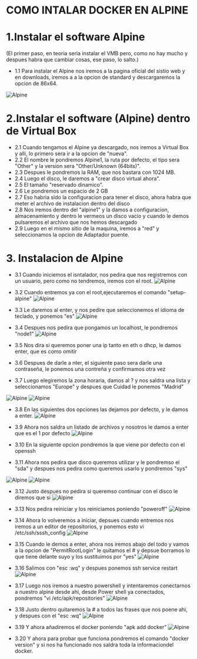 # COMO INTALAR DOCKER EN ALPINE

# 1.Instalar el  software Alpine
(El primer paso, en teoria seria instalar el VMB pero, como no hay mucho y despues habra que cambiar cosas, ese paso, lo salto.)

* 1.1 Para instalar el Alpine nos iremos a la pagina oficial del sistio web y en downloads, iremos a a la opcion de standard y descargaremos la opcion de 86x64.

![Alpine](https://github.com/AlejandroRocaMateu/Docker_Alpine/blob/3feb94a8ed77b50e17ca2a5a2c7e6d7b15d6acdc/1.PNG)

# 2.Instalar el  software (Alpine) dentro de Virtual Box

* 2.1 Cuando tengamos el Alpine ya descargado, nos iremos a Virtual Box y alli, lo primero sera ir a la opcion de "nueva".
* 2.2 El nombre le pondremos Alpine1, la ruta por defecto, el tipo sera "Other" y la version sera "Other/Unknown (64bits)".
* 2.3 Despues le pondremos la RAM, que nos bastara con 1024 MB.
* 2.4 Luego el disco, le daremos a "crear disco virtual ahora".
* 2.5 El tamaño "reservado dinamico".
* 2.6 Le pondremos un espacio de 2 GB
* 2.7 Eso habria sido la configuracion para tener el disco, ahora habra que meter el archivo de instalacion dentro del disco
* 2.8 Nos iremos dentro del "alpine1" y la damos a configuracion, almacenamiento y dentro le vermeos un disco vacio y cuando le demos pulsaremos el archivo que nos hemos descargado
* 2.9 Luego en el mismo sitio de la maquina, iremos a "red" y seleccionamos la opcion de Adaptador puente.


# 3. Instalacion de Alpine

* 3.1 Cuando iniciemos el isntalador, nos pedira que nos registremos con un usuario, pero como no tendremos, iremos con el root.
![Alpine](https://github.com/AlejandroRocaMateu/Docker_Alpine/blob/8381d6af8ebe99a580fb7c43cdb21e1423881ece/2.PNG)


* 3.2 Cuando entremos ya con el root,ejecutaremos el comando "setup-alpine"
![Alpine](https://github.com/AlejandroRocaMateu/Docker_Alpine/blob/75950f58077d1908025bd96cb26e9b8416460707/3.PNG)

* 3.3 Le daremos al enter, y nos pedire que seleccionemos el idioma de teclado, y ponemos "es"
![Alpine](https://github.com/AlejandroRocaMateu/Docker_Alpine/blob/58c1a5cdba2f5678112950501607629a8b94dd40/4.PNG)

* 3.4 Despues nos pedira que pongamos un localhost, le pondremos "node1"
![Alpine](https://github.com/AlejandroRocaMateu/Docker_Alpine/blob/93f97e93228f4f867906a579ca64e818141b5df6/5.PNG)

* 3.5 Nos dira si queremos poner una ip tanto en eth o dhcp, le damos enter, que es como omitir

* 3.6 Despues de darle a nter, el siguiente paso sera darle una contraseña, le ponemos una contreña y confirmamos otra vez


* 3.7 Luego elegiremos la zona horaria, damos al ? y nos saldra una lista y seleccionamos "Europe" y despues que Cuidad le ponemos "Madrid"

![Alpine](https://github.com/AlejandroRocaMateu/Docker_Alpine/blob/d4585837c30c0af706a03f44997bf6ddfd084b99/6.PNG)
![Alpine](https://github.com/AlejandroRocaMateu/Docker_Alpine/blob/531555ea680b92d21061388c5ddbb924291e677c/7.PNG)

* 3.8 En las siguientes dos opciones las dejamos por defecto, y le damos a enter.
![Alpine](https://github.com/AlejandroRocaMateu/Docker_Alpine/blob/61522ae416e501703d329a02639e868e97ea91a5/8.PNG)

* 3.9 Ahora nos saldra un listado de archivos y nosotros le damos a enter que es el 1 por defecto
![Alpine](https://github.com/AlejandroRocaMateu/Docker_Alpine/blob/58a1b5213965bf21dc48737eca1d2a7c6292a1a1/9.PNG)

* 3.10 En la siguiente opcion pondremos la que viene por defecto con el openssh


* 3.11 Ahora nos pedira que disco queremos utilizar y le pondremso el "sda" y despues nos pedira como queremos usarlo y pondremos "sys"

![Alpine](https://github.com/AlejandroRocaMateu/Docker_Alpine/blob/f447c3e792b63e4c3c6a2362188ba5084a2c49b8/10.PNG)
![Alpine](https://github.com/AlejandroRocaMateu/Docker_Alpine/blob/6abbc461a3f06df3279951a0d1ef931de7f7336e/11.PNG)

* 3.12 Justo despues no pedira si queremso continuar con el disco le diremos que si
![Alpine](https://github.com/AlejandroRocaMateu/Docker_Alpine/blob/9970464fd93ea24a855a49a392469839c2876332/12.PNG)

* 3.13 Nos pedira reiniciar y los reiniciamos poniendo "poweroff"
![Alpine](https://github.com/AlejandroRocaMateu/Docker_Alpine/blob/f9567085c0c93faa47a90d56761d4aec4fce97cf/13.PNG)

* 3.14 Ahora lo volveremos a iniciar, depsues cuando entremos nos iremos a un editor de repositorios, y ponemos esto vi /etc/ssh/sssh_config
![Alpine](https://github.com/AlejandroRocaMateu/Docker_Alpine/blob/4e2bd61a3e2e198be2ed1380135db7c6708f6c7b/14.PNG)

* 3.15 Cuando le demos a enter, ahora nos iremos abajo del todo y vamos a la opcion de "PermitRootLogin" le quitamos el # y depsue borramos lo que tiene delante suyo y los sustituimos por "yes" 
![Alpine](https://github.com/AlejandroRocaMateu/Docker_Alpine/blob/ed9f30d9ec150ed067b8f3a69df0f0d2a3f61186/15.PNG)

* 3.16 Salimos con "esc :wq" y despues ponemos ssh service restart
![Alpine](https://github.com/AlejandroRocaMateu/Docker_Alpine/blob/3feb94a8ed77b50e17ca2a5a2c7e6d7b15d6acdc/1.PNG)

* 3.17 Luego nos iremos a nuestro powershell y intentaremos conectarnos a nuestro alpine desde ahi,  desde Power shell ya conectados, pondremos "vi /etc/apk/repositories"
![Alpine](https://github.com/AlejandroRocaMateu/Docker_Alpine/blob/3feb94a8ed77b50e17ca2a5a2c7e6d7b15d6acdc/1.PNG)

* 3.18 Justo dentro quitaremos la #  a todos las frases que nos poene ahi, y despues con el "esc :wq" 
![Alpine](https://github.com/AlejandroRocaMateu/Docker_Alpine/blob/3feb94a8ed77b50e17ca2a5a2c7e6d7b15d6acdc/1.PNG)

* 3.19 Y ahora añadiremos el docker poniendo "apk add docker"
![Alpine](https://github.com/AlejandroRocaMateu/Docker_Alpine/blob/3feb94a8ed77b50e17ca2a5a2c7e6d7b15d6acdc/1.PNG)

* 3.20 Y ahora para probar que funciona pondremos el comando "docker version" y si nos ha funcionado nos saldra toda la informaciondel docker.

